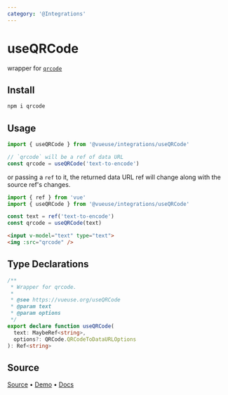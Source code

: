 ```yaml
---
category: '@Integrations'
---
```


# useQRCode

wrapper for [`qrcode`](https://github.com/soldair/node-qrcode)

## Install 

```bash
npm i qrcode
```

## Usage

```ts
import { useQRCode } from '@vueuse/integrations/useQRCode'

// `qrcode` will be a ref of data URL
const qrcode = useQRCode('text-to-encode')
```

or passing a `ref` to it, the returned data URL ref will change along with the source ref's changes.

```ts
import { ref } from 'vue'
import { useQRCode } from '@vueuse/integrations/useQRCode'

const text = ref('text-to-encode')
const qrcode = useQRCode(text)
```

```html
<input v-model="text" type="text">
<img :src="qrcode" />
```


<!--FOOTER_STARTS-->
## Type Declarations

```typescript
/**
 * Wrapper for qrcode.
 *
 * @see https://vueuse.org/useQRCode
 * @param text
 * @param options
 */
export declare function useQRCode(
  text: MaybeRef<string>,
  options?: QRCode.QRCodeToDataURLOptions
): Ref<string>
```

## Source

[Source](https://github.com/vueuse/vueuse/blob/main/packages/integrations/useQRCode/index.ts) • [Demo](https://github.com/vueuse/vueuse/blob/main/packages/integrations/useQRCode/demo.vue) • [Docs](https://github.com/vueuse/vueuse/blob/main/packages/integrations/useQRCode/index.md)


<!--FOOTER_ENDS-->
